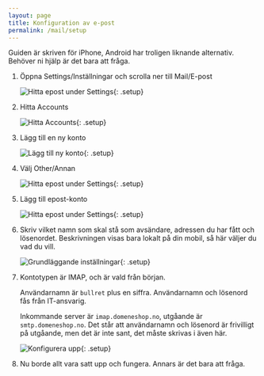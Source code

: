 ```yaml
---
layout: page
title: Konfiguration av e-post
permalink: /mail/setup
---
```


Guiden är skriven för iPhone, Android har troligen liknande alternativ.
Behöver ni hjälp är det bara att fråga.

1. Öppna Settings/Inställningar och scrolla ner till Mail/E-post

    ![Hitta epost under Settings](/img/email_1.png){: .setup}

2. Hitta Accounts

    ![Hitta Accounts](/img/email_2.png){: .setup}

3. Lägg till en ny konto

    ![Lägg till ny konto](/img/email_3.png){: .setup}

4. Välj Other/Annan

    ![Hitta epost under Settings](/img/email_4.png){: .setup}

5.  Lägg till epost-konto

    ![Hitta epost under Settings](/img/email_5.png){: .setup}

6.  Skriv vilket namn som skal stå som avsändare, adressen du har fått och lösenordet.
    Beskrivningen visas bara lokalt på din mobil, så här väljer du vad du vill.

    ![Grundläggande inställningar](/img/email_6.png){: .setup}

7.  Kontotypen är IMAP, och är vald från början.

    Användarnamn är `bullret` plus en siffra. Användarnamn och lösenord fås från IT-ansvarig.

    Inkommande server är `imap.domeneshop.no`, utgåande är `smtp.domeneshop.no`. Det står att användarnamn och lösenord är frivilligt på utgåande, men det är inte sant, det måste skrivas i även här.

    ![Konfigurera upp](/img/email_7.png){: .setup}

8.  Nu borde allt vara satt upp och fungera. Annars är det bara att fråga.
